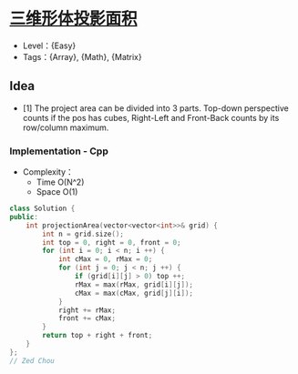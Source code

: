 # [三维形体投影面积](https://leetcode-cn.com/problems/projection-area-of-3d-shapes/)

- Level：{Easy}
- Tags：{Array}, {Math}, {Matrix}

## Idea

- [1] The project area can be divided into 3 parts. Top-down perspective counts if the pos has cubes, Right-Left and Front-Back counts by its row/column maximum.

### Implementation - Cpp
- Complexity：
  - Time O(N^2)
  - Space O(1)

``` c++
class Solution {
public:
    int projectionArea(vector<vector<int>>& grid) {
        int n = grid.size();
        int top = 0, right = 0, front = 0;
        for (int i = 0; i < n; i ++) {
            int cMax = 0, rMax = 0;
            for (int j = 0; j < n; j ++) {
                if (grid[i][j] > 0) top ++;
                rMax = max(rMax, grid[i][j]);
                cMax = max(cMax, grid[j][i]);
            }
            right += rMax;
            front += cMax;
        }
        return top + right + front;
    }
};
// Zed Chou
```



```


